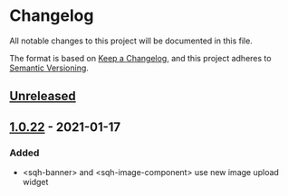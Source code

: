 # Changelog

All notable changes to this project will be documented in this file.

The format is based on [Keep a Changelog](https://keepachangelog.com/en/1.0.0/),
and this project adheres to [Semantic Versioning](https://semver.org/spec/v2.0.0.html).

## [Unreleased]

## [1.0.22] - 2021-01-17

### Added

- \<sqh-banner> and \<sqh-image-component> use new image upload widget


[unreleased]: https://github.com/saasquatch/program-tools/compare/mint-components@1.0.22...HEAD
[1.0.22]: https://github.com/saasquatch/program-tools/releases/tag/%40saasquatch%vanilla-components-grapesjs%401.0.22
[1.0.20]: https://github.com/saasquatch/program-tools/releases/tag/%40saasquatch%2Fvanilla-components-grapesjs%401.0.20
[1.0.19]: https://github.com/saasquatch/program-tools/releases/tag/%40saasquatch%2Fvanilla-components-grapesjs%401.0.19
[1.0.18]: https://github.com/saasquatch/program-tools/releases/tag/%40saasquatch%2Fvanilla-components-grapesjs%401.0.18
[1.0.14]: https://github.com/saasquatch/program-tools/releases/tag/%40saasquatch%2Fvanilla-components-grapesjs%401.0.14
[1.0.11]: https://github.com/saasquatch/program-tools/releases/tag/%40saasquatch%2Fvanilla-components-grapesjs%401.0.11
[1.0.7]: https://github.com/saasquatch/program-tools/releases/tag/%40saasquatch%2Fvanilla-components-grapesjs%401.0.7
[1.0.6]: https://github.com/saasquatch/program-tools/releases/tag/%40saasquatch%2Fvanilla-components-grapesjs%401.0.6
[1.0.0]: https://github.com/saasquatch/program-tools/releases/tag/%40saasquatch%2Fvanilla-components-grapesjs%401.0.0
[0.0.156]: https://github.com/saasquatch/program-tools/releases/tag/%40saasquatch%2Fvanilla-components-grapesjs%400.0.156
[0.0.154]: https://github.com/saasquatch/program-tools/releases/tag/%40saasquatch%2Fvanilla-components-grapesjs%400.0.154
[0.0.152]: https://github.com/saasquatch/program-tools/releases/tag/%40saasquatch%2Fvanilla-components-grapesjs%400.0.152
[0.0.150]: https://github.com/saasquatch/program-tools/releases/tag/%40saasquatch%2Fvanilla-components-grapesjs%400.0.150
[0.0.148]: https://github.com/saasquatch/program-tools/releases/tag/%40saasquatch%2Fvanilla-components-grapesjs%400.0.148
[0.0.146]: https://github.com/saasquatch/program-tools/releases/tag/%40saasquatch%2Fvanilla-components-grapesjs%400.0.146
[0.0.145]: https://github.com/saasquatch/program-tools/releases/tag/%40saasquatch%2Fvanilla-components-grapesjs%400.0.145
[0.0.144]: https://github.com/saasquatch/program-tools/releases/tag/%40saasquatch%2Fvanilla-components-grapesjs%400.0.144
[0.0.142]: https://github.com/saasquatch/program-tools/releases/tag/%40saasquatch%2Fvanilla-components-grapesjs%400.0.142
[0.0.140]: https://github.com/saasquatch/program-tools/releases/tag/%40saasquatch%2Fvanilla-components-grapesjs%400.0.140
[0.0.139]: https://github.com/saasquatch/program-tools/releases/tag/%40saasquatch%2Fvanilla-components-grapesjs%400.0.139
[0.0.137]: https://github.com/saasquatch/program-tools/releases/tag/%40saasquatch%2Fvanilla-components-grapesjs%400.0.137
[0.0.135]: https://github.com/saasquatch/program-tools/releases/tag/%40saasquatch%2Fvanilla-components-grapesjs%400.0.135
[0.0.134]: https://github.com/saasquatch/program-tools/releases/tag/%40saasquatch%2Fvanilla-components-grapesjs%400.0.134
[0.0.132]: https://github.com/saasquatch/program-tools/releases/tag/%40saasquatch%2Fvanilla-components-grapesjs%400.0.132
[0.0.130]: https://github.com/saasquatch/program-tools/releases/tag/%40saasquatch%2Fvanilla-components-grapesjs%400.0.130
[0.0.128]: https://github.com/saasquatch/program-tools/releases/tag/%40saasquatch%2Fvanilla-components-grapesjs%400.0.128
[0.0.126]: https://github.com/saasquatch/program-tools/releases/tag/%40saasquatch%2Fvanilla-components-grapesjs%400.0.126
[0.0.124]: https://github.com/saasquatch/program-tools/releases/tag/%40saasquatch%2Fvanilla-components-grapesjs%400.0.124
[0.0.122]: https://github.com/saasquatch/program-tools/releases/tag/%40saasquatch%2Fvanilla-components-grapesjs%400.0.122
[0.0.118]: https://github.com/saasquatch/program-tools/releases/tag/%40saasquatch%2Fvanilla-components-grapesjs%400.0.118
[0.0.116]: https://github.com/saasquatch/program-tools/releases/tag/%40saasquatch%2Fvanilla-components-grapesjs%400.0.116
[0.0.115]: https://github.com/saasquatch/program-tools/releases/tag/%40saasquatch%2Fvanilla-components-grapesjs%400.0.115
[0.0.113]: https://github.com/saasquatch/program-tools/releases/tag/%40saasquatch%2Fvanilla-components-grapesjs%400.0.113
[0.0.111]: https://github.com/saasquatch/program-tools/releases/tag/%40saasquatch%2Fvanilla-components-grapesjs%400.0.111
[0.0.107]: https://github.com/saasquatch/program-tools/releases/tag/%40saasquatch%2Fvanilla-components-grapesjs%400.0.107
[0.0.105]: https://github.com/saasquatch/program-tools/releases/tag/%40saasquatch%2Fvanilla-components-grapesjs%400.0.105
[0.0.103]: https://github.com/saasquatch/program-tools/releases/tag/%40saasquatch%2Fvanilla-components-grapesjs%400.0.103
[0.0.101]: https://github.com/saasquatch/program-tools/releases/tag/%40saasquatch%2Fvanilla-components-grapesjs%400.0.101
[0.0.99]: https://github.com/saasquatch/program-tools/releases/tag/%40saasquatch%2Fvanilla-components-grapesjs%400.0.99
[0.0.95]: https://github.com/saasquatch/program-tools/releases/tag/%40saasquatch%2Fvanilla-components-grapesjs%400.0.95
[0.0.93]: https://github.com/saasquatch/program-tools/releases/tag/%40saasquatch%2Fvanilla-components-grapesjs%400.0.93
[0.0.92]: https://github.com/saasquatch/program-tools/releases/tag/%40saasquatch%2Fvanilla-components-grapesjs%400.0.92
[0.0.90]: https://github.com/saasquatch/program-tools/releases/tag/%40saasquatch%2Fvanilla-components-grapesjs%400.0.90
[0.0.88]: https://github.com/saasquatch/program-tools/releases/tag/%40saasquatch%2Fvanilla-components-grapesjs%400.0.88
[0.0.85]: https://github.com/saasquatch/program-tools/releases/tag/%40saasquatch%2Fvanilla-components-grapesjs%400.0.85
[0.0.82]: https://github.com/saasquatch/program-tools/releases/tag/%40saasquatch%2Fvanilla-components-grapesjs%400.0.82
[0.0.80]: https://github.com/saasquatch/program-tools/releases/tag/%40saasquatch%2Fvanilla-components-grapesjs%400.0.80
[0.0.67]: https://github.com/saasquatch/program-tools/releases/tag/%40saasquatch%2Fvanilla-components-grapesjs%400.0.67
[0.0.65]: https://github.com/saasquatch/program-tools/releases/tag/%40saasquatch%2Fvanilla-components-grapesjs%400.0.65
[0.0.63]: https://github.com/saasquatch/program-tools/releases/tag/%40saasquatch%2Fvanilla-components-grapesjs%400.0.63
[0.0.62]: https://github.com/saasquatch/program-tools/releases/tag/%40saasquatch%2Fvanilla-components-grapesjs%400.0.62
[0.0.61]: https://github.com/saasquatch/program-tools/releases/tag/%40saasquatch%2Fvanilla-components-grapesjs%400.0.61
[0.0.59]: https://github.com/saasquatch/program-tools/releases/tag/%40saasquatch%2Fvanilla-components-grapesjs%400.0.59
[0.0.57]: https://github.com/saasquatch/program-tools/releases/tag/%40saasquatch%2Fvanilla-components-grapesjs%400.0.57
[0.0.56]: https://github.com/saasquatch/program-tools/releases/tag/%40saasquatch%2Fvanilla-components-grapesjs%400.0.56
[0.0.52]: https://github.com/saasquatch/program-tools/releases/tag/%40saasquatch%2Fvanilla-components-grapesjs%400.0.56
[0.0.51]: https://github.com/saasquatch/program-tools/releases/tag/%40saasquatch%2Fvanilla-components-grapesjs%400.0.51
[0.0.48]: https://github.com/saasquatch/program-tools/releases/tag/%40saasquatch%2Fvanilla-components-grapesjs%400.0.48
[0.0.47]: https://github.com/saasquatch/program-tools/releases/tag/%40saasquatch%2Fvanilla-components-grapesjs%400.0.47
[0.0.44]: https://github.com/saasquatch/program-tools/releases/tag/%40saasquatch%2Fvanilla-components-grapesjs%400.0.44
[0.0.44]: https://github.com/saasquatch/program-tools/releases/tag/%40saasquatch%2Fvanilla-components-grapesjs%400.0.48
[0.0.48]: https://github.com/saasquatch/program-tools/releases/tag/%40saasquatch%2Fvanilla-components-grapesjs%400.0.48
[0.0.8]: https://github.com/saasquatch/program-tools/releases/tag/%40saasquatch%2Fvanilla-components-grapesjs%400.0.8
[0.0.6]: https://github.com/saasquatch/program-tools/releases/tag/%40saasquatch%2Fvanilla-components-grapesjs%400.0.6
[0.0.5]: https://github.com/saasquatch/program-tools/releases/tag/%40saasquatch%2Fvanilla-components-grapesjs%400.0.5